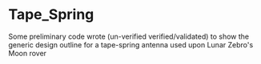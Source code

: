 # Tape_Spring
Some preliminary code wrote (un-verified verified/validated) to show the generic design outline for a tape-spring antenna used upon Lunar Zebro's Moon rover
